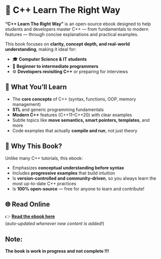 # 📘 C++ Learn The Right Way

**“C++ Learn The Right Way”** is an open-source ebook designed to help students and developers master C++ — from fundamentals to modern features — through concise explanations and practical examples.

This book focuses on **clarity, concept depth, and real-world understanding**, making it ideal for:
- 🎓 **Computer Science & IT students**
- 💼 **Beginner to intermediate programmers**
- ⚙️ **Developers revisiting C++** or preparing for interviews

## 🚀 What You’ll Learn
- The **core concepts** of C++ (syntax, functions, OOP, memory management)
- **STL** and generic programming fundamentals  
- **Modern C++** features (C++11–C++20) with clear examples  
- Subtle topics like **move semantics, smart pointers, templates**, and more  
- Code examples that actually **compile and run**, not just theory  

## 🧠 Why This Book?
Unlike many C++ tutorials, this ebook:
- Emphasizes **conceptual understanding before syntax**
- Includes **progressive examples** that build intuition
- Is **version-controlled and community-driven**, so you always learn the most up-to-date C++ practices
- Is **100% open-source** — free for anyone to learn and contribute!

## 🌐 Read Online
👉 [**Read the ebook here**](https://sagardesd.github.io/Cpp_Learn_The_Right_Way/)  
(*auto-updated whenever new content is added!*)

## Note:
**The book is work in progress and not complete !!!**
